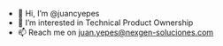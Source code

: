 - 👋 Hi, I’m @juancyepes
- 👀 I’m interested in Technical Product Ownership
- 📫 Reach me on juan.yepes@nexgen-soluciones.com

<!---
juancyepes/juancyepes is a ✨ special ✨ repository because its `README.md` (this file) appears on your GitHub profile.
You can click the Preview link to take a look at your changes.
--->
